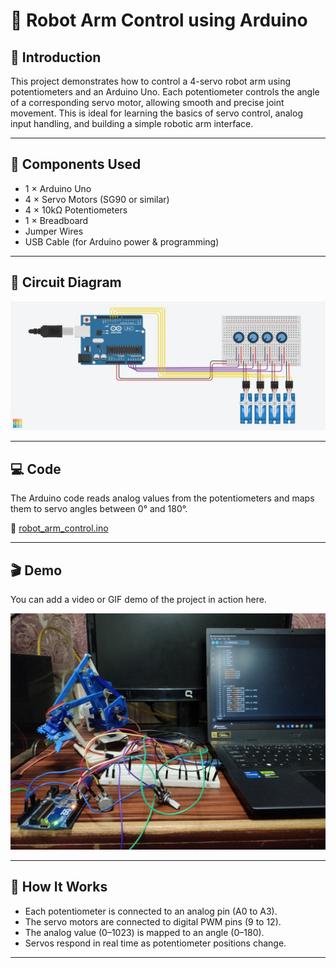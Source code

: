 # 🤖 Robot Arm Control using Arduino

## 🧠 Introduction

This project demonstrates how to control a 4-servo robot arm using potentiometers and an Arduino Uno. Each potentiometer controls the angle of a corresponding servo motor, allowing smooth and precise joint movement. This is ideal for learning the basics of servo control, analog input handling, and building a simple robotic arm interface.

---

## 🔧 Components Used

- 1 × Arduino Uno
- 4 × Servo Motors (SG90 or similar)
- 4 × 10kΩ Potentiometers
- 1 × Breadboard
- Jumper Wires
- USB Cable (for Arduino power & programming)

---

## 🔌 Circuit Diagram

![Circuit Diagram](./circuit_diagram.jpg)

---

## 💻 Code

The Arduino code reads analog values from the potentiometers and maps them to servo angles between 0° and 180°.

📄 [robot_arm_control.ino](./robot_arm_control.ino)

---

## 🎬 Demo

You can add a video or GIF demo of the project in action here.

![Demo](./demo.jpg)

---

## 📌 How It Works

- Each potentiometer is connected to an analog pin (A0 to A3).
- The servo motors are connected to digital PWM pins (9 to 12).
- The analog value (0–1023) is mapped to an angle (0–180).
- Servos respond in real time as potentiometer positions change.

---
